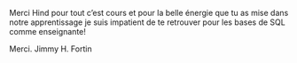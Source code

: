 Merci Hind pour tout c’est cours et pour la belle énergie que tu as mise dans notre apprentissage je suis impatient de te retrouver pour les bases de SQL comme enseignante! 

Merci. 
Jimmy H. Fortin 
